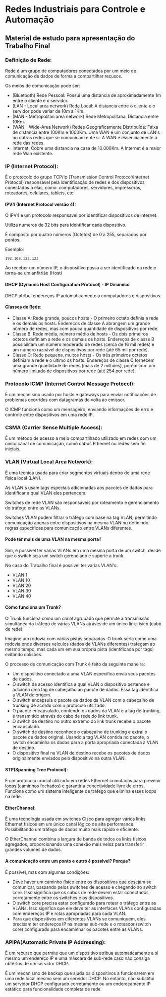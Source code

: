 # Redes Industriais para Controle e Automação
## Material de estudo para apresentação do Trabalho Final

### Definição de Rede:
Rede é um grupo de computadores conectados por um meio de comunicação de dados de forma a compartilhar recusos.

Os meios de comunicação pode ser:
- (Bluetooth) Rede Pessoal: Possui uma distancia de aproximadamente 1m entre o cliente e o servidor.
- (LAN - Local area network) Rede Local: A distancia entre o cliente e o servidor pode variar de 10m a 1Km.
- (MAN - Metropolitan area network) Rede Metropolitana: Distancia entre 10Km.
- (WAN - Wide-Area Network) Redes Geograficamente Distribuída: Faixa de distancia entre 100Km e 1000Km.
Uma WAN é um conjunto de LAN's ou outras redes que se comunicam ente si. A WAN é essencialmente a rede das redes.
- Internet: Cobre uma distancia na casa de 10.000Km.
A Internet é a maior rede Wan existente.

### IP (Internet Protocol):
É o protocolo do grupo TCP/Ip (Transmission Control Protocol/Internet Protocol) responsável pela identificação de redes e dos dispositivos conectados a elas, como: 
computadores, servidores, impressoras, roteadores, celulares, tablets, etc.

#### IPV4 (Internet Protocol versão 4):
O IPV4 é um protocolo responsavel por identificar dispositivos de internet.

Utiliza números de 32 bits para identificar cada dispositivo. 

É composto por quatro números (Octetos) de 0 a 255, separados por pontos.

Exemplo:

    192.168.122.123

Ao receber um número IP, o dispositivo passa a ser identificado na rede e torna-se um anfitrião (Host)

#### DHCP (Dynamic Host Configuration Protocol) - IP Dinamico
DHCP atribui endereços IP automaticamente a computadores e dispositivos.

#### Classes de Rede:
- Classe A: Rede grande, poucos hosts - O primeiro octeto definia a rede e os demais os hosts. Endereços de classe A abrangem um grande número de redes, mas com pouca quantidade de dispositivos por rede.
- Classe B: Rede média, número médio de hosts - Os dois primeiros octetos definiam a rede e os demais os hosts. Endereços de classe B possibilitam um número moderado de redes (cerca de 16 mil redes) e um número razoável de dispositivos por rede (até 65 mil por rede).
- Classe C: Rede pequena, muitos hosts - Os três primeiros octetos definiam a rede e o último os hosts. Endereços de classe C fornecem uma grande quantidade de redes (mais de 2 milhões), porém com um número limitado de dispositivos por rede (até 254 por rede).

### Protocolo ICMP (Internet Control Message Protocol):
É um mecanismo usado por hosts e gateways para enviar notificações de problemas ocorridos com datagramas de volta ao emissor.

O ICMP funciona como um mensageiro, enviando informações de erro e controle entre dispositivos em uma rede IP.

### CSMA (Carrier Sense Multiple Access):
É um método de acesso a meio compartilhado utilizado em redes com um único canal de comunicação, como cabos Ethernet ou redes sem fio iniciais.

### VLAN (Virtual Local Area Network):
É uma técnica usada para criar segmentos virtuais dentro de uma rede física local (LAN).

As VLAN's usam tags especiais adicionadas aos pacotes de dados para identificar a qual VLAN eles pertencem.

Switches de rede VLAN são responsáveis por roteamento e gerenciamento do tráfego entre as VLANs.

Switches VLAN podem filtrar o tráfego com base na tag VLAN, permitindo comunicação apenas entre dispositivos na mesma VLAN ou definindo regras específicas para comunicação entre VLANs diferentes.

#### Pode ter mais de uma VLAN na mesma porta?
Sim, é possível ter várias VLANs em uma mesma porta de um switch, desde que o switch seja um switch gerenciado e suporte a trunk.

No caso do Trabalho final é possivel ter varias VLAN's:
- VLAN 1
- VLAN 10
- VLAN 20
- VLAN 30
- VLAN 40

#### Como funciona um Trunk?
O Trunk funciona como um canal agrupado que permite a transmissão simultânea do tráfego de várias VLANs através de um único link físico (cabo de rede). 

Imagine um rodovia com várias pistas separadas. O trunk seria como uma rodovia onde diversos veículos (dados de VLANs diferentes) trafegam ao mesmo tempo, mas cada um em sua própria pista (identificada por tags) evitando colisões.

O processo de comunicação com Trunk é feito da seguinte maneira:
- Um dispositivo conectado a uma VLAN específica envia seus pacotes de dados.
- O switch de acesso identifica a qual VLAN o dispositivo pertence e adiciona uma tag de cabeçalho ao pacote de dados. Essa tag identifica a VLAN de origem.
- O switch encapsula o pacote de dados da VLAN com o cabeçalho de trunking de acordo com o protocolo utilizado.
- O pacote encapsulado, contendo os dados da VLAN e a tag de trunking, é transmitido através do cabo de rede do link trunk.
- O switch de destino no outro extremo do link trunk recebe o pacote encapsulado.
- O switch de destino reconhece o cabeçalho de trunking e extrai o pacote de dados original. Usando a tag VLAN contida no pacote, o switch encaminha os dados para a porta apropriada conectada à VLAN de destino.
- O dispositivo final na VLAN de destino recebe os pacotes de dados originalmente enviados pelo dispositivo na outra VLAN.

#### STP(Spanning Tree Protocol):
É um protocolo crucial utilizado em redes Ethernet comutadas para prevenir loops (caminhos fechados) e garantir a conectividade livre de erros. Funciona como um sistema inteligente de tráfego que elimina esses loops na rede.

#### EtherChannel:
É uma tecnologia usada em switches Cisco para agregar vários links Ethernet físicos em um único canal lógico de alta performance. Possibilitando um tráfego de dados muito mais rápido e eficiente.

O EtherChannel combina a largura de banda de todos os links físicos agregados, proporcionando uma conexão mais veloz para transferir grandes volumes de dados.

#### A comunicação entre um ponto e outro é possivel? Porque?
É possível, mas com algumas condições:
- Deve haver um caminho físico entre os dispositivos que desejam se comunicar, passando pelos switches de acesso e chegando ao switch core. Isso significa que os cabos de rede devem estar conectados corretamente entre os switches e os dispositivos.
- O switch core precisa estar configurado para rotear o tráfego entre as VLANs. Isso significa que ele deve ter as interfaces VLANs configuradas com endereços IP e rotas apropriadas para cada VLAN.
- Para que dispositivos em diferentes VLANs se comuniquem, eles precisam ter endereços IP na mesma sub-rede e o roteador (switch core) configurado para encaminhar os pacotes entre as VLANs.

### APIPA(Automatic Private IP Addressing):
É um recurso que permite que um dispositivo atribua automaticamente a si mesmo um endereço IP e uma máscara de sub-rede caso não consiga obtê-los de um servidor DHCP.

É um mecanismo de backup que ajuda os dispositivos a funcionarem em uma rede local mesmo sem um servidor DHCP. No entanto, não substitui um servidor DHCP configurado corretamente ou um endereçamento IP estático para funcionalidade completa de rede.

